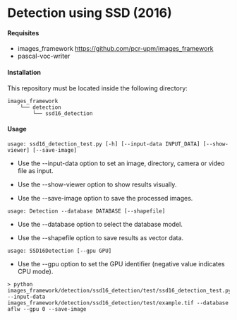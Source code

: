 # Detection using SSD (2016)

#### Requisites
- images_framework https://github.com/pcr-upm/images_framework
- pascal-voc-writer

#### Installation
This repository must be located inside the following directory:
```
images_framework
    └── detection
        └── ssd16_detection
```
#### Usage
```
usage: ssd16_detection_test.py [-h] [--input-data INPUT_DATA] [--show-viewer] [--save-image]
```

* Use the --input-data option to set an image, directory, camera or video file as input.

* Use the --show-viewer option to show results visually.

* Use the --save-image option to save the processed images.
```
usage: Detection --database DATABASE [--shapefile]
```

* Use the --database option to select the database model.

* Use the --shapefile option to save results as vector data.
```
usage: SSD16Detection [--gpu GPU]
```

* Use the --gpu option to set the GPU identifier (negative value indicates CPU mode).
```
> python images_framework/detection/ssd16_detection/test/ssd16_detection_test.py --input-data images_framework/detection/ssd16_detection/test/example.tif --database aflw --gpu 0 --save-image
```
